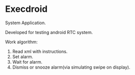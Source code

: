 Execdroid
=========

System Application.

Developed for testing android RTC system.

Work algorithm:

  1. Read xml with instructions.
  2. Set alarm.
  3. Wait for alarm.
  4. Dismiss or snooze alarm(via simulating swipe on display).
